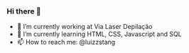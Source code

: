 ### Hi there 👋

- 🔭 I’m currently working at Via Laser Depilação
- 🌱 I’m currently learning HTML, CSS, Javascript and SQL
- 📫 How to reach me: @luizzstang


